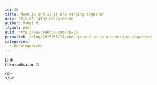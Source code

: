 ```yaml
---
id: 36
title: Node.js and io.js are merging together!
date: 2015-05-14T02:05:24+00:00
author: Mahdi M.
layout: post
guid: http://www.mahdix.com/?p=36
permalink: /blog/2015/05/14/node-js-and-io-js-are-merging-together/
categories:
  - Uncategorized
---
```

<div dir="ltr">
  <div class="gmail_default" style="font-family:tahoma,sans-serif">
    <a href="https://github.com/iojs/io.js/issues/1664#issuecomment-101828384">Link</a>
  </div>
  
  <div class="gmail_default" style="font-family:tahoma,sans-serif">
    I like unification 🙂
  </div>
  
  <p>
    </div> 
    
    <p>
    </p>